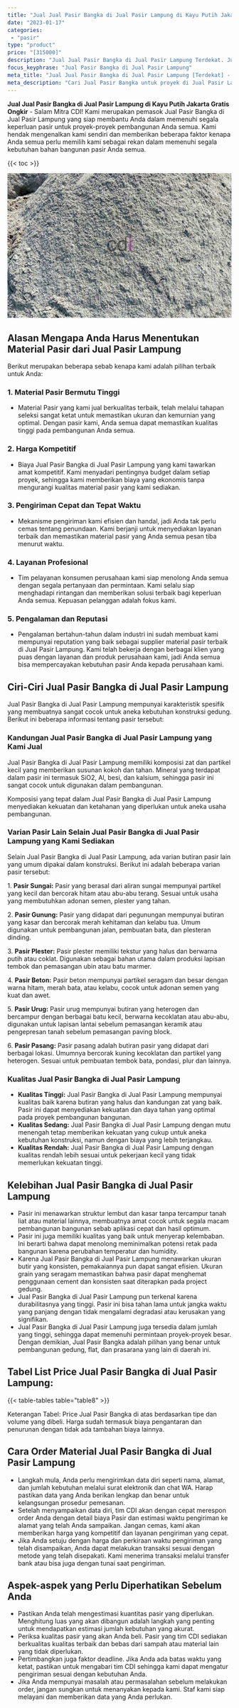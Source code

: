 ```yaml
---
title: "Jual Jual Pasir Bangka di Jual Pasir Lampung di Kayu Putih Jakarta Gratis Ongkir"
date: "2023-01-17"
categories:
 - "pasir"
type: "product"
price: "[315000]"
description: "Jual Jual Pasir Bangka di Jual Pasir Lampung Terdekat. Jual Pasir Bangka ini sering dipakai dalam proyek konstruksi sebagai material adukan yang berkualitas dan halus. Silakan hubungi kami untuk informasi lebih lanjut."
focus_keyphrase: "Jual Pasir Bangka di Jual Pasir Lampung"
meta_title: "Jual Jual Pasir Bangka di Jual Pasir Lampung [Terdekat] - CDI"
meta_description: "Cari Jual Pasir Bangka untuk proyek di Jual Pasir Lampung? Kami menawarkan Jual Pasir Bangka berkualitas untuk material adukan. Segera dapatkan penawaran terbaik."
---
```


**Jual Jual Pasir Bangka di Jual Pasir Lampung di Kayu Putih Jakarta Gratis Ongkir** - Salam Mitra CDI! Kami merupakan pemasok Jual Pasir Bangka di Jual Pasir Lampung yang siap membantu Anda dalam memenuhi segala keperluan pasir untuk proyek-proyek pembangunan Anda semua. Kami hendak mengenalkan kami sendiri dan memberikan beberapa faktor kenapa Anda semua perlu memilih kami sebagai rekan dalam memenuhi segala kebutuhan bahan bangunan pasir Anda semua.

{{< toc >}}

![Jual Jual Pasir Bangka di Jual Pasir Lampung di Kayu Putih Jakarta Gratis Ongkir](/images/pasir/pasir-bangunan-04.jpg)

## Alasan Mengapa Anda Harus Menentukan Material Pasir dari Jual Pasir Lampung

Berikut merupakan beberapa sebab kenapa kami adalah pilihan terbaik untuk Anda:

### 1. Material Pasir Bermutu Tinggi

*   Material Pasir yang kami jual berkualitas terbaik, telah melalui tahapan seleksi sangat ketat untuk memastikan ukuran dan kemurnian yang optimal. Dengan pasir kami, Anda semua dapat memastikan kualitas tinggi pada pembangunan Anda semua.

### 2. Harga Kompetitif

*   Biaya Jual Pasir Bangka di Jual Pasir Lampung yang kami tawarkan amat kompetitif. Kami menyadari pentingnya budget dalam setiap proyek, sehingga kami memberikan biaya yang ekonomis tanpa mengurangi kualitas material pasir yang kami sediakan.

### 3. Pengiriman Cepat dan Tepat Waktu

*   Mekanisme pengiriman kami efisien dan handal, jadi Anda tak perlu cemas tentang penundaan. Kami berjanji untuk menyediakan layanan terbaik dan memastikan material pasir yang Anda semua pesan tiba menurut waktu.

### 4. Layanan Profesional

*   Tim pelayanan konsumen perusahaan kami siap menolong Anda semua dengan segala pertanyaan dan permintaan. Kami selalu siap menghadapi rintangan dan memberikan solusi terbaik bagi keperluan Anda semua. Kepuasan pelanggan adalah fokus kami.

### 5. Pengalaman dan Reputasi

*   Pengalaman bertahun-tahun dalam industri ini sudah membuat kami mempunyai reputation yang baik sebagai supplier material pasir terbaik di Jual Pasir Lampung. Kami telah bekerja dengan berbagai klien yang puas dengan layanan dan produk perusahaan kami, jadi Anda semua bisa mempercayakan kebutuhan pasir Anda kepada perusahaan kami.

## Ciri-Ciri Jual Pasir Bangka di Jual Pasir Lampung

Jual Pasir Bangka di Jual Pasir Lampung mempunyai karakteristik spesifik yang membuatnya sangat cocok untuk aneka kebutuhan konstruksi gedung. Berikut ini beberapa informasi tentang pasir tersebut:

### Kandungan Jual Pasir Bangka di Jual Pasir Lampung yang Kami Jual

Jual Pasir Bangka di Jual Pasir Lampung memiliki komposisi zat dan partikel kecil yang memberikan susunan kokoh dan tahan. Mineral yang terdapat dalam pasir ini termasuk SiO2, Al, besi, dan kalsium, sehingga pasir ini sangat cocok untuk digunakan dalam pembangunan.

Komposisi yang tepat dalam Jual Pasir Bangka di Jual Pasir Lampung menyediakan kekuatan dan ketahanan yang diperlukan untuk aneka usaha pembangunan.

### Varian Pasir Lain Selain Jual Pasir Bangka di Jual Pasir Lampung yang Kami Sediakan

Selain Jual Pasir Bangka di Jual Pasir Lampung, ada varian butiran pasir lain yang umum dipakai dalam konstruksi. Berikut ini adalah beberapa varian pasir tersebut:

1\.  **Pasir Sungai:** Pasir yang berasal dari aliran sungai mempunyai partikel yang kecil dan bercorak hitam atau abu-abu terang. Sesuai untuk usaha yang membutuhkan adonan semen, plester yang tahan.

2\.  **Pasir Gunung:** Pasir yang didapat dari pegunungan mempunyai butiran yang kasar dan bercorak merah kehitaman dan kelabu tua. Umum digunakan untuk pembangunan jalan, pembuatan bata, dan plesteran dinding.

3\.  **Pasir Plester:** Pasir plester memiliki tekstur yang halus dan berwarna putih atau coklat. Digunakan sebagai bahan utama dalam produksi lapisan tembok dan pemasangan ubin atau batu marmer.

4\.  **Pasir Beton:** Pasir beton mempunyai partikel seragam dan besar dengan warna hitam, merah bata, atau kelabu, cocok untuk adonan semen yang kuat dan awet.

5\.  **Pasir Urug:** Pasir urug mempunyai butiran yang heterogen dan bercampur dengan berbagai batu kecil, berwarna kecoklatan atau abu-abu, digunakan untuk lapisan lantai sebelum pemasangan keramik atau pengepresan tanah sebelum pemasangan paving block.

6\.  **Pasir Pasang:** Pasir pasang adalah butiran pasir yang didapat dari berbagai lokasi. Umumnya bercorak kuning kecoklatan dan partikel yang heterogen. Sesuai untuk pembuatan tembok bata, pondasi, plur dan lainnya.

### Kualitas Jual Pasir Bangka di Jual Pasir Lampung

*   **Kualitas Tinggi:** Jual Pasir Bangka di Jual Pasir Lampung mempunyai kualitas baik karena butiran yang halus dan kandungan zat yang baik. Pasir ini dapat menyediakan kekuatan dan daya tahan yang optimal pada proyek pembangunan bangunan.
*   **Kualitas Sedang:** Jual Pasir Bangka di Jual Pasir Lampung dengan mutu menengah tetap memberikan kekuatan yang cukup untuk aneka kebutuhan konstruksi, namun dengan biaya yang lebih terjangkau.
*   **Kualitas Rendah:** Jual Pasir Bangka di Jual Pasir Lampung dengan kualitas rendah lebih sesuai untuk pekerjaan kecil yang tidak memerlukan kekuatan tinggi.

## Kelebihan Jual Pasir Bangka di Jual Pasir Lampung

*   Pasir ini menawarkan struktur lembut dan kasar tanpa tercampur tanah liat atau material lainnya, membuatnya amat cocok untuk segala macam pembangunan bangunan sebab aplikasi cepat dan hasil optimum.
*   Pasir ini juga memiliki kualitas yang baik untuk menyerap kelembaban. Ini berarti bahwa dapat menolong meminimalkan potensi retak pada bangunan karena perubahan temperatur dan humidity.
*   Karena Jual Pasir Bangka di Jual Pasir Lampung menawarkan ukuran butir yang konsisten, pemakaiannya pun dapat sangat efisien. Ukuran grain yang seragam memastikan bahwa pasir dapat menghemat penggunaan cement dan konsisten saat diterapkan pada project gedung.
*   Jual Pasir Bangka di Jual Pasir Lampung pun terkenal karena durabilitasnya yang tinggi. Pasir ini bisa tahan lama untuk jangka waktu yang panjang dengan tidak mengalami degradasi atau kerusakan yang signifikan.
*   Jual Pasir Bangka di Jual Pasir Lampung juga tersedia dalam jumlah yang tinggi, sehingga dapat memenuhi permintaan proyek-proyek besar. Dengan demikian, Jual Pasir Bangka adalah pilihan yang benar untuk pembangunan gedung, flat, dan prasarana yang lain di daerah ini.

## Tabel List Price Jual Pasir Bangka di Jual Pasir Lampung:

{{< table-tables table="table8" >}}

Keterangan Tabel: Price Jual Pasir Bangka di atas berdasarkan tipe dan volume yang dibeli. Harga sudah termasuk biaya pengantaran dan penurunan dengan tidak ada tambahan biaya lainnya.

## Cara Order Material Jual Pasir Bangka di Jual Pasir Lampung

*   Langkah mula, Anda perlu mengirimkan data diri seperti nama, alamat, dan jumlah kebutuhan melalui surat elektronik dan chat WA. Harap pastikan data yang Anda berikan lengkap dan benar untuk kelangsungan prosedur pemesanan.
*   Setelah menyampaikan data diri, tim CDI akan dengan cepat merespon order Anda dengan detail biaya Pasir dan estimasi waktu pengiriman ke alamat yang telah Anda sampaikan. Jangan cemas, kami akan memberikan harga yang kompetitif dan layanan pengiriman yang cepat.
*   Jika Anda setuju dengan harga dan perkiraan waktu pengiriman yang telah disampaikan, Anda dapat melakukan transaksi sesuai dengan metode yang telah disepakati. Kami menerima transaksi melalui transfer bank atau bisa juga dengan tunai saat pengiriman.

## Aspek-aspek yang Perlu Diperhatikan Sebelum Anda

*   Pastikan Anda telah mengestimasi kuantitas pasir yang diperlukan. Menghitung luas yang akan dibangun adalah langkah yang penting untuk mendapatkan estimasi jumlah kebutuhan yang akurat.
*   Periksa kualitas pasir yang akan Anda beli. Pasir yang tim CDI sediakan berkualitas kualitas terbaik dan bebas dari sampah atau material lain yang tidak diperlukan.
*   Pertimbangkan juga faktor deadline. Jika Anda ada batas waktu yang ketat, pastikan untuk mengabari tim CDI sehingga kami dapat mengatur pengiriman sesuai dengan kebutuhan Anda.
*   Jika Anda mempunyai masalah atau permasalahan sebelum melakukan order, jangan sungkan untuk menanyakan kepada kami. Staf kami siap melayani dan memberikan data yang Anda perlukan.